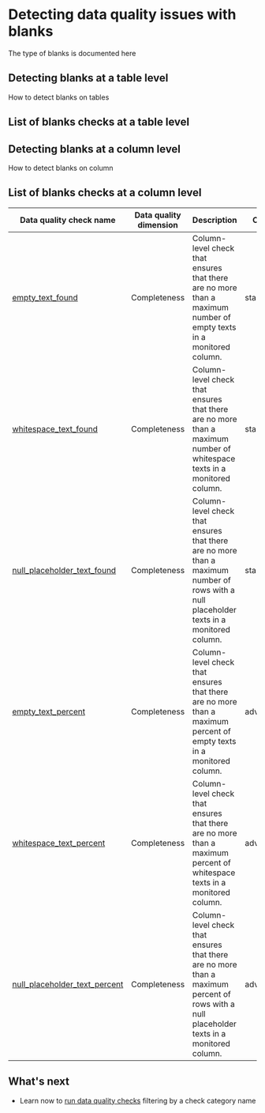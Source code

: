 # Detecting data quality issues with blanks
The type of blanks is documented here

## Detecting blanks at a table level
How to detect blanks on tables

## List of blanks checks at a table level

## Detecting blanks at a column level
How to detect blanks on column

## List of blanks checks at a column level
| Data quality check name | Data quality dimension | Description | Class |
|-------------------------|------------------------|-------------|-------|
|[empty_text_found](../../checks/column/blanks/empty-text-found.md)|Completeness|Column-level check that ensures that there are no more than a maximum number of empty texts in a monitored column.|standard|
|[whitespace_text_found](../../checks/column/blanks/whitespace-text-found.md)|Completeness|Column-level check that ensures that there are no more than a maximum number of whitespace texts in a monitored column.|standard|
|[null_placeholder_text_found](../../checks/column/blanks/null-placeholder-text-found.md)|Completeness|Column-level check that ensures that there are no more than a maximum number of rows with a null placeholder texts in a monitored column.|standard|
|[empty_text_percent](../../checks/column/blanks/empty-text-percent.md)|Completeness|Column-level check that ensures that there are no more than a maximum percent of empty texts in a monitored column.|advanced|
|[whitespace_text_percent](../../checks/column/blanks/whitespace-text-percent.md)|Completeness|Column-level check that ensures that there are no more than a maximum percent of whitespace texts in a monitored column.|advanced|
|[null_placeholder_text_percent](../../checks/column/blanks/null-placeholder-text-percent.md)|Completeness|Column-level check that ensures that there are no more than a maximum percent of rows with a null placeholder texts in a monitored column.|advanced|

## What's next
- Learn now to [run data quality checks](../running-data-quality-checks.md#targeting-a-category-of-checks) filtering by a check category name
